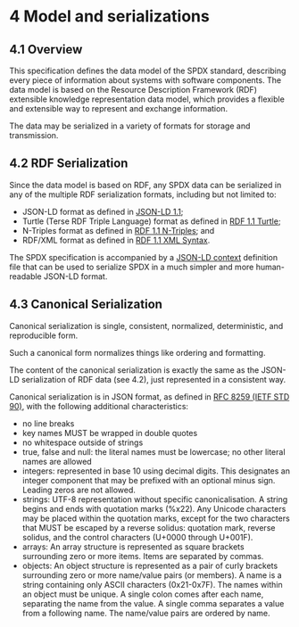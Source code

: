 # 4 Model and serializations

## 4.1 Overview

This specification defines the data model of the SPDX standard, describing
every piece of information about systems with software components. The data
model is based on the Resource Description Framework (RDF) extensible
knowledge representation data model, which provides a flexible and extensible
way to represent and exchange information.

The data may be serialized in a variety of formats for storage and
transmission.

## 4.2 RDF Serialization

Since the data model is based on RDF, any SPDX data can be serialized in any of
the multiple RDF serialization formats, including but not limited to:

- JSON-LD format as defined in
  [JSON-LD 1.1](https://www.w3.org/TR/json-ld11/);
- Turtle (Terse RDF Triple Language) format as defined in
  [RDF 1.1 Turtle](https://www.w3.org/TR/turtle/);
- N-Triples format as defined in
  [RDF 1.1 N-Triples](https://www.w3.org/TR/n-triples/); and
- RDF/XML format as defined in
  [RDF 1.1 XML Syntax](https://www.w3.org/TR/rdf-syntax-grammar/).

The SPDX specification is accompanied by a
[JSON-LD context](https://www.w3.org/TR/json-ld11/#the-context) definition file
that can be used to serialize SPDX in a much simpler and more human-readable
JSON-LD format.

## 4.3 Canonical Serialization

Canonical serialization is single, consistent, normalized, deterministic, and
reproducible form.

Such a canonical form normalizes things like ordering and formatting.

The content of the canonical serialization is exactly the same as the JSON-LD
serialization of RDF data (see 4.2), just represented in a consistent way.

Canonical serialization is in JSON format, as defined in
[RFC 8259 (IETF STD 90)](https://www.rfc-editor.org/info/rfc8259),
with the following additional characteristics:

- no line breaks
- key names MUST be wrapped in double quotes
- no whitespace outside of strings
- true, false and null: the literal names must be lowercase; no other literal
  names are allowed
- integers: represented in base 10 using decimal digits. This designates an
  integer component that may be prefixed with an optional minus sign.
  Leading zeros are not allowed.
- strings: UTF-8 representation without specific canonicalisation. A string
  begins and ends with quotation marks (%x22). Any Unicode characters may be
  placed within the quotation marks, except for the two characters that MUST be
  escaped by a reverse solidus: quotation mark, reverse solidus, and the
  control characters (U+0000 through U+001F).
- arrays: An array structure is represented as square brackets surrounding zero
  or more items. Items are separated by commas.
- objects: An object structure is represented as a pair of curly brackets
  surrounding zero or more name/value pairs (or members). A name is a string
  containing only ASCII characters (0x21-0x7F). The names within an object must
  be unique. A single colon comes after each name, separating the name from the
  value. A single comma separates a value from a following name. The name/value
  pairs are ordered by name.
